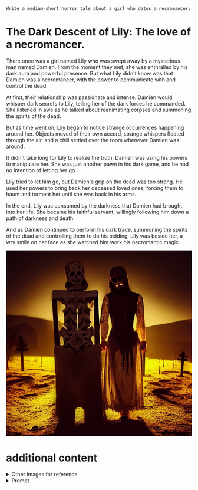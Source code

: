 ```
Write a medium-short horror tale about a girl who dates a necromancer.
```
# The Dark Descent of Lily: The love of a necromancer.

There once was a girl named Lily who was swept away by a mysterious man named Damien. From the moment they met, she was enthralled by his dark aura and powerful presence. But what Lily didn't know was that Damien was a necromancer, with the power to communicate with and control the dead.

At first, their relationship was passionate and intense. Damien would whisper dark secrets to Lily, telling her of the dark forces he commanded. She listened in awe as he talked about reanimating corpses and summoning the spirits of the dead.

But as time went on, Lily began to notice strange occurrences happening around her. Objects moved of their own accord, strange whispers floated through the air, and a chill settled over the room whenever Damien was around.

It didn't take long for Lily to realize the truth: Damien was using his powers to manipulate her. She was just another pawn in his dark game, and he had no intention of letting her go.

Lily tried to let him go, but Damien's grip on the dead was too strong. He used her powers to bring back her deceased loved ones, forcing them to haunt and torment her until she was back in his arms.

In the end, Lily was consumed by the darkness that Damien had brought into her life. She became his faithful servant, willingly following him down a path of darkness and death.

And as Damien continued to perform his dark trade, summoning the spirits of the dead and controlling them to do his bidding, Lily was beside her, a wry smile on her face as she watched him work his necromantic magic.

<p align="center">
   <img src="https://github.com/JonanthaW/AI_Tales/blob/main/1/images/1.png">
</p>


# additional content
<details>
<summary>Other images for reference</summary>

<p align="center">
   <img width="300" src="https://github.com/JonanthaW/AI_Tales/blob/main/1/images/2.png">
   <img width="300" src="https://github.com/JonanthaW/AI_Tales/blob/main/1/images/3.png">
   <img width="300" src="https://github.com/JonanthaW/AI_Tales/blob/main/1/images/4.png">
   <img width="300" src="https://github.com/JonanthaW/AI_Tales/blob/main/1/images/5.png">
   <img width="300" src="https://github.com/JonanthaW/AI_Tales/blob/main/1/images/6.png">
   <img width="300" src="https://github.com/JonanthaW/AI_Tales/blob/main/1/images/7.png">
   <img width="300" src="https://github.com/JonanthaW/AI_Tales/blob/main/1/images/8.png">
   <img width="300" src="https://github.com/JonanthaW/AI_Tales/blob/main/1/images/9.png">
   <img width="300" src="https://github.com/JonanthaW/AI_Tales/blob/main/1/images/10.png">
   <img width="300" src="https://github.com/JonanthaW/AI_Tales/blob/main/1/images/11.png">
   <img width="300" src="https://github.com/JonanthaW/AI_Tales/blob/main/1/images/12.png">
   <img width="300" src="https://github.com/JonanthaW/AI_Tales/blob/main/1/images/13.png">
   <img width="300" src="https://github.com/JonanthaW/AI_Tales/blob/main/1/images/14.png">
   <img width="300" src="https://github.com/JonanthaW/AI_Tales/blob/main/1/images/15.png">
   <img width="300" src="https://github.com/JonanthaW/AI_Tales/blob/main/1/images/16.png">
</p>

</details>
<details>

<summary>Prompt</summary>

```
Positive prompt: ((man necromancer)), ((cute girl)), best quality, madness, dark, love, boyfriend and girlfriend, two person
Negative prompt: lowres, bad anatomy, bad hands, text, error, missing fingers, extra digit, fewer digits, cropped, worst quality, low quality, normal quality, jpeg artifacts, signature, watermark, username
blurrySteps: 32,
Sampler: DDIM,
CFG scale: 12,
Seed: 1340731717,
Size: 512x512,
Model hash: e1441589a6,
model: model
```
</details>

